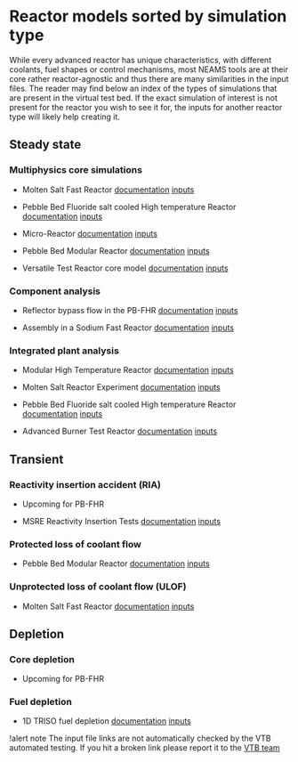 # Reactor models sorted by simulation type

While every advanced reactor has unique characteristics, with different coolants, fuel shapes or
control mechanisms, most NEAMS tools are at their core rather reactor-agnostic and thus there
are many similarities in the input files. The reader may find below an index of the types of
simulations that are present in the virtual test bed. If the exact simulation of interest is not
present for the reactor you wish to see it for, the inputs for another reactor type will likely
help creating it.

## Steady state

### Multiphysics core simulations

- Molten Salt Fast Reactor [documentation](msr/msfr/griffin_pgh_model.md) [inputs](https://github.com/idaholab/virtual_test_bed/tree/main/msr/msfr/steady)

- Pebble Bed Fluoride salt cooled High temperature Reactor [documentation](pbfhr/steady/griffin_pgh_model.md) [inputs](https://github.com/idaholab/virtual_test_bed/tree/main/pbfhr/steady)

- Micro-Reactor [documentation](mrad/index.md) [inputs](https://github.com/idaholab/virtual_test_bed/tree/main/mrad/steady)

- Pebble Bed Modular Reactor [documentation](htgr/pbmr/index.md) [inputs](https://github.com/idaholab/virtual_test_bed/tree/main/htgr/pbmr400/steady)

- Versatile Test Reactor core model [documentation](sfr/vtr/index.md) [inputs](https://github.com/idaholab/virtual_test_bed/tree/main/sfr/vtr)


### Component analysis

- Reflector bypass flow in the PB-FHR [documentation](pbfhr/reflector.md) [inputs](https://github.com/idaholab/virtual_test_bed/tree/main/pbfhr/reflector)

- Assembly in a Sodium Fast Reactor [documentation](sfr/single_assembly/sfr.md) [inputs](https://github.com/idaholab/virtual_test_bed/tree/main/sfr/single_assembly)


### Integrated plant analysis

- Modular High Temperature Reactor [documentation](mhtgr/sam_mhtgr_model.md) [inputs](https://github.com/idaholab/virtual_test_bed/blob/main/htgr/mhtgr)

- Molten Salt Reactor Experiment [documentation](msr/msre/msre_sam_model.md) [inputs](https://github.com/idaholab/virtual_test_bed/tree/main/msr/msre)

- Pebble Bed Fluoride salt cooled High temperature Reactor [documentation](pbfhr/pbfhr_sam/pbfhr_sam.md) [inputs](https://github.com/idaholab/virtual_test_bed/tree/main/pbfhr/sam_model)

- Advanced Burner Test Reactor [documentation](sfr/abtr/abtr.md) [inputs](https://github.com/idaholab/virtual_test_bed/tree/main/sfr/abtr)


## Transient

### Reactivity insertion accident (RIA)

- Upcoming for PB-FHR

- MSRE Reactivity Insertion Tests [documentation](msr/msre/msre_sam_model.md#MSRE-Reactivity-Insertion-Test) [inputs](https://github.com/idaholab/virtual_test_bed/tree/main/msr/msre/reactivity_insertion)

### Protected loss of coolant flow

- Pebble Bed Modular Reactor [documentation](htgr/pbmr/index.md) [inputs](https://github.com/idaholab/virtual_test_bed/tree/main/htgr/pbmr400/transient)


### Unprotected loss of coolant flow (ULOF)

- Molten Salt Fast Reactor [documentation](msr/msfr/griffin_pgh_transient_model.md) [inputs](https://github.com/idaholab/virtual_test_bed/tree/main/msr/msfr/transient)


## Depletion

### Core depletion

- Upcoming for PB-FHR


### Fuel depletion

- 1D TRISO fuel depletion [documentation](htgr/triso/triso_model.md) [inputs](https://github.com/idaholab/virtual_test_bed/tree/devel/htgr/triso_fuel)


!alert note
The input file links are not automatically checked by the VTB automated testing. If you hit a broken
link please report it to the [VTB team](abdalla.aboujaoude.at.inl.gov)
